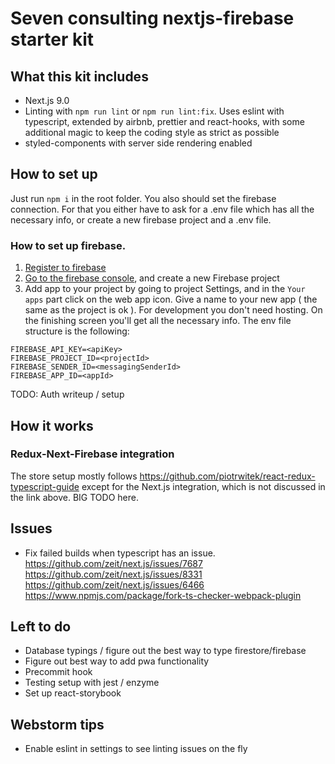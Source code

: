 # Seven consulting nextjs-firebase starter kit

## What this kit includes

- Next.js 9.0
- Linting with `npm run lint` or `npm run lint:fix`.
  Uses eslint with typescript, extended by airbnb, prettier and react-hooks, with some additional magic
  to keep the coding style as strict as possible
- styled-components with server side rendering enabled

## How to set up

Just run `npm i` in the root folder.
You also should set the firebase connection. For that you either have to ask for a
.env file which has all the necessary info, or create a new firebase project and
a .env file.

### How to set up firebase.

1. [Register to firebase](firebase.google.com)
2. [Go to the firebase console](https://console.firebase.google.com), and create
   a new Firebase project
3. Add app to your project by going to project Settings, and in the `Your apps` part
   click on the web app icon. Give a name to your new app ( the same as the project is ok ).
   For development you don't need hosting. On the finishing screen you'll get all the necessary info.
   The env file structure is the following:

```
FIREBASE_API_KEY=<apiKey>
FIREBASE_PROJECT_ID=<projectId>
FIREBASE_SENDER_ID=<messagingSenderId>
FIREBASE_APP_ID=<appId>
```

TODO: Auth writeup / setup

## How it works
### Redux-Next-Firebase integration
The store setup mostly follows 
https://github.com/piotrwitek/react-redux-typescript-guide
except for the Next.js integration, which is not discussed in the link above.
BIG TODO here.
## Issues

- Fix failed builds when typescript has an issue. \
  https://github.com/zeit/next.js/issues/7687 \
  https://github.com/zeit/next.js/issues/8331 \
  https://github.com/zeit/next.js/issues/6466 \
  https://www.npmjs.com/package/fork-ts-checker-webpack-plugin

## Left to do

- Database typings / figure out the best way to type firestore/firebase
- Figure out best way to add pwa functionality
- Precommit hook
- Testing setup with jest / enzyme
- Set up react-storybook

## Webstorm tips

- Enable eslint in settings to see linting issues on the fly
